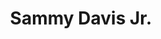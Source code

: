 ---
title: "Sammy Davis Jr."
summary: "Samuel George Davis Jr. was an American singer, dancer, actor, comedian, film producer and television director.
At age three, Davis began his career in vaudeville with his father Sammy Davis Sr. and the Will Mastin Trio, which toured nationally, and his film career began in 1933. After military service, Davis returned to the trio and became an overnight sensation following a nightclub performance at Ciro's after the 1951 Academy Awards. With the trio, he became a recording artist. In 1954, at the age of 29, he lost his left eye in a car accident. Several years later, he converted to Judaism, finding commonalities between the oppression experienced by African-American and Jewish communities.He had a starring role on Broadway in Mr. Wonderful with Chita Rivera . In 1960, he appeared in the Rat Pack film Ocean's 11. He returned to the stage in 1964 in a musical adaptation of Clifford Odets' Golden Boy. Davis was nominated for a Tony Award for his performance. The show featured the first interracial kiss on Broadway. In 1966, he had his own TV variety show, titled The Sammy Davis Jr. Show. While Davis's career slowed in the late 1960s, his biggest hit, \"The Candy Man\", reached the top of the Billboard Hot 100 in June 1972, and he became a star in Las Vegas, earning him the nickname \"Mister Show Business\".Davis's popularity helped break the race barrier of the segregated entertainment industry. He did, however, have a complex relationship with the black community and drew criticism after publicly supporting President Richard Nixon in 1972. One day on a golf course with Jack Benny, he was asked what his handicap was. \"Handicap?\" he asked. \"Talk about handicap. I'm a one-eyed Negro who's Jewish.\" This was to become a signature comment, recounted in his autobiography and in many articles.After reuniting with Frank Sinatra and Dean Martin in 1987, Davis toured with them and Liza Minnelli internationally, before his death in 1990. He died in debt to the Internal Revenue Service, and his estate was the subject of legal battles after the death of his wife. Davis was awarded the Spingarn Medal by the NAACP and was nominated for a Golden Globe Award and an Emmy Award for his television performances. He was a recipient of the Kennedy Center Honors in 1987, and in 2001, he was posthumously awarded the Grammy Lifetime Achievement Award."
image: "sammy-davis-jr.jpg"
apple_music_artist_url: "None"
wikipedia_url: "https://en.wikipedia.org/wiki/Sammy_Davis_Jr."
---